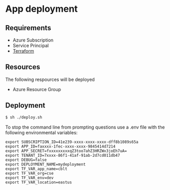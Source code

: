 # App deployment

## Requirements

- Azure Subscription
- Service Principal
- [Terraform](https://www.terraform.io/downloads.html)

## Resources

The following respources will be deployed
- Azure Resource Group

## Deployment

``` bash
$ sh ./deploy.sh
```

To stop the command line from prompting questions use a .env file with the following environmental variables:

```
export SUBSCRIPTION_ID=41e239-xxxx-xxxx-xxxx-dff8b1089s65a
export APP_ID=faxxxx-1fec-xxxx-xxxx-9845414d7214
export APP_SECRET=fxxxxxxxxxqZ3too7ahZ3HRZWx3joEh7uA=
export TENANT_ID=7xxxx-86f1-41af-91ab-2d7cd011db47
export DEBUG=false
export DEPLOYMENT_NAME=mydeployment
export TF_VAR_app_name=cblt
export TF_VAR_org=cse
export TF_VAR_env=dev
export TF_VAR_location=eastus
```
